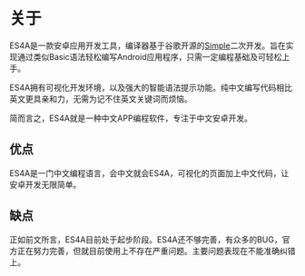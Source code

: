 # 关于
ES4A是一款安卓应用开发工具，编译器基于谷歌开源的[Simple](https://code.google.com/archive/p/simple/)二次开发。旨在实现通过类似Basic语法轻松编写Android应用程序，只需一定编程基础及可轻松上手。

ES4A拥有可视化开发环境，以及强大的智能语法提示功能。纯中文编写代码相比英文更具亲和力，无需为记不住英文关键词而烦恼。

简而言之，ES4A就是一种中文APP编程软件，专注于中文安卓开发。

## 优点
ES4A是一门中文编程语言，会中文就会ES4A，可视化的页面加上中文代码，让安卓开发无限简单。

## 缺点
正如前文所言，ES4A目前处于起步阶段。ES4A还不够完善，有众多的BUG，官方正在努力完善，但就目前使用上不存在严重问题。主要问题表现在不能准确纠错上。
